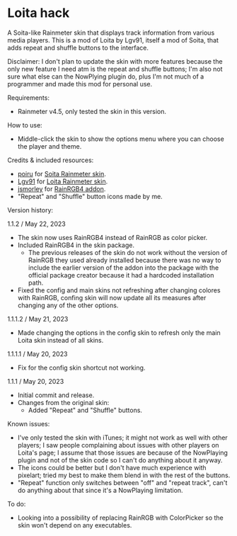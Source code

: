 # Loita hack
A Soita-like Rainmeter skin that displays track information from various media players. This is a mod of Loita by Lgv91, itself a mod of Soita, that adds repeat and shuffle buttons to the interface.

Disclaimer: I don't plan to update the skin with more features because the only new feature I need atm is the repeat and shuffle buttons; I'm also not sure what else can the NowPlying plugin do, plus I'm not much of a programmer and made this mod for personal use.

Requirements:
* Rainmeter v4.5, only tested the skin in this version.

How to use:
* Middle-click the skin to show the options menu where you can choose the player and theme.

Credits & included resources:
* [poiru](https://www.deviantart.com/poiru) for [Soita Rainmeter skin](https://www.deviantart.com/poiru/art/Soita-for-Rainmeter-209864541).
* [Lgv91](https://www.deviantart.com/lgv91) for [Loita Rainmeter skin](https://www.deviantart.com/lgv91/art/Loita-265348874).
* [jsmorley](https://www.rainmeter.net/) for [RainRGB4 addon](https://forum.rainmeter.net/viewtopic.php?t=6215).
* "Repeat" and "Shuffle" button icons made by me.

Version history:

1.1.2 / May 22, 2023
* The skin now uses RainRGB4 instead of RainRGB as color picker.
* Included RainRGB4 in the skin package.
	* The previous releases of the skin do not work without the version of RainRGB they used already installed because there was no way to include the earlier version of the addon into the package with the official package creator because it had a hardcoded installation path.
* Fixed the config and main skins not refreshing after changing colores with RainRGB, confing skin will now update all its measures after changing any of the other options.

1.1.1.2 / May 21, 2023
* Made changing the options in the config skin to refresh only the main Loita skin instead of all skins.

1.1.1.1 / May 20, 2023
* Fix for the config skin shortcut not working.

1.1.1 / May 20, 2023

* Initial commit and release.
* Changes from the original skin:
  * Added "Repeat" and "Shuffle" buttons.

Known issues: 
* I've only tested the skin with iTunes; it might not work as well with other players; I saw people complaining about issues with other players on Loita's page; I assume that those issues are because of the NowPlaying plugin and not of the skin code so I can't do anything about it anyway.
* The icons could be better but I don't have much experience with pixelart; tried my best to make them blend in with the rest of the buttons.
* "Repeat" function only switches between "off" and "repeat track", can't do anything about that since it's a NowPlaying limitation.

To do:
* Looking into a possibility of replacing RainRGB with ColorPicker so the skin won't depend on any executables.
